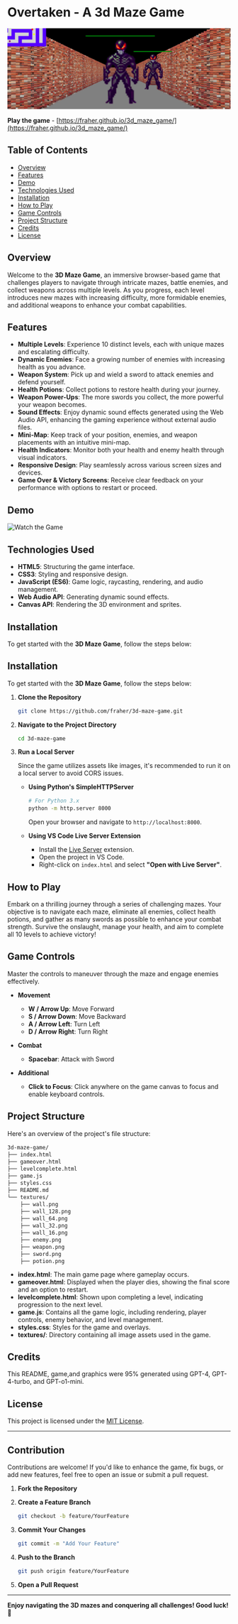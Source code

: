 # Overtaken - A 3d Maze Game

![Game Banner](./docs/Overtaken%20-%20A%203d%20Maze%20Game.png)

**Play the game** - [https://fraher.github.io/3d_maze_game/](https://fraher.github.io/3d_maze_game/)

## Table of Contents

- [Overview](#overview)
- [Features](#features)
- [Demo](#demo)
- [Technologies Used](#technologies-used)
- [Installation](#installation)
- [How to Play](#how-to-play)
- [Game Controls](#game-controls)
- [Project Structure](#project-structure)
- [Credits](#credits)
- [License](#license)

## Overview

Welcome to the **3D Maze Game**, an immersive browser-based game that challenges players to navigate through intricate mazes, battle enemies, and collect weapons across multiple levels. As you progress, each level introduces new mazes with increasing difficulty, more formidable enemies, and additional weapons to enhance your combat capabilities.

## Features

- **Multiple Levels**: Experience 10 distinct levels, each with unique mazes and escalating difficulty.
- **Dynamic Enemies**: Face a growing number of enemies with increasing health as you advance.
- **Weapon System**: Pick up and wield a sword to attack enemies and defend yourself.
- **Health Potions**: Collect potions to restore health during your journey.
- **Weapon Power-Ups**: The more swords you collect, the more powerful your weapon becomes.
- **Sound Effects**: Enjoy dynamic sound effects generated using the Web Audio API, enhancing the gaming experience without external audio files.
- **Mini-Map**: Keep track of your position, enemies, and weapon placements with an intuitive mini-map.
- **Health Indicators**: Monitor both your health and enemy health through visual indicators.
- **Responsive Design**: Play seamlessly across various screen sizes and devices.
- **Game Over & Victory Screens**: Receive clear feedback on your performance with options to restart or proceed.

## Demo

![Watch the Game](./docs/game_play2.gif)

## Technologies Used

- **HTML5**: Structuring the game interface.
- **CSS3**: Styling and responsive design.
- **JavaScript (ES6)**: Game logic, raycasting, rendering, and audio management.
- **Web Audio API**: Generating dynamic sound effects.
- **Canvas API**: Rendering the 3D environment and sprites.

## Installation

To get started with the **3D Maze Game**, follow the steps below:

## Installation

To get started with the **3D Maze Game**, follow the steps below:

1. **Clone the Repository**

   ```bash
   git clone https://github.com/fraher/3d-maze-game.git
   ```

2. **Navigate to the Project Directory**

   ```bash
   cd 3d-maze-game
   ```

3. **Run a Local Server**

   Since the game utilizes assets like images, it's recommended to run it on a local server to avoid CORS issues.

   - **Using Python's SimpleHTTPServer**

     ```bash
     # For Python 3.x
     python -m http.server 8000
     ```

     Open your browser and navigate to `http://localhost:8000`.

   - **Using VS Code Live Server Extension**

     - Install the [Live Server](https://marketplace.visualstudio.com/items?itemName=ritwickdey.LiveServer) extension.
     - Open the project in VS Code.
     - Right-click on `index.html` and select **"Open with Live Server"**.

## How to Play

Embark on a thrilling journey through a series of challenging mazes. Your objective is to navigate each maze, eliminate all enemies, collect health potions, and gather as many swords as possible to enhance your combat strength. Survive the onslaught, manage your health, and aim to complete all 10 levels to achieve victory!

## Game Controls

Master the controls to maneuver through the maze and engage enemies effectively.

- **Movement**
  - **W / Arrow Up**: Move Forward
  - **S / Arrow Down**: Move Backward
  - **A / Arrow Left**: Turn Left
  - **D / Arrow Right**: Turn Right

- **Combat**
  - **Spacebar**: Attack with Sword

- **Additional**
  - **Click to Focus**: Click anywhere on the game canvas to focus and enable keyboard controls.

## Project Structure

Here's an overview of the project's file structure:

```
3d-maze-game/
├── index.html
├── gameover.html
├── levelcomplete.html
├── game.js
├── styles.css
├── README.md
└── textures/
    ├── wall.png
    ├── wall_128.png
    ├── wall_64.png
    ├── wall_32.png
    ├── wall_16.png
    ├── enemy.png
    ├── weapon.png
    ├── sword.png
    ├── potion.png
```

- **index.html**: The main game page where gameplay occurs.
- **gameover.html**: Displayed when the player dies, showing the final score and an option to restart.
- **levelcomplete.html**: Shown upon completing a level, indicating progression to the next level.
- **game.js**: Contains all the game logic, including rendering, player controls, enemy behavior, and level management.
- **styles.css**: Styles for the game and overlays.
- **textures/**: Directory containing all image assets used in the game.

## Credits

This README, game,and graphics were 95% generated using GPT-4, GPT-4-turbo, and GPT-o1-mini.

## License

This project is licensed under the [MIT License](LICENSE).

---

## Contribution

Contributions are welcome! If you'd like to enhance the game, fix bugs, or add new features, feel free to open an issue or submit a pull request.

1. **Fork the Repository**
2. **Create a Feature Branch**

   ```bash
   git checkout -b feature/YourFeature
   ```

3. **Commit Your Changes**

   ```bash
   git commit -m "Add Your Feature"
   ```

4. **Push to the Branch**

   ```bash
   git push origin feature/YourFeature
   ```

5. **Open a Pull Request**

---

**Enjoy navigating the 3D mazes and conquering all challenges! Good luck! 🚀**
